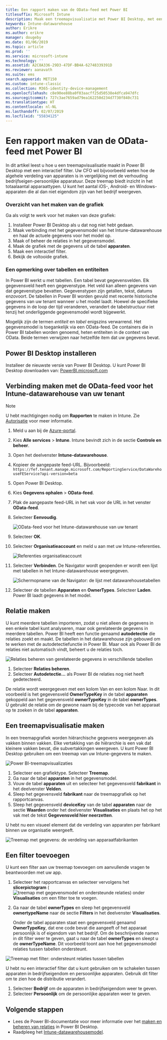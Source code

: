 ```yaml
---
title: Een rapport maken van de OData-feed met Power BI
titlesuffix: Microsoft Intune
description: Maak een treemapvisualisatie met Power BI Desktop, met een interactief filter uit de Intune-datawarehouse-API.
keywords: Intune-datawarehouse
author: Erikre
ms.author: erikre
manager: dougeby
ms.date: 01/06/2019
ms.topic: article
ms.prod: ''
ms.service: microsoft-intune
ms.technology: ''
ms.assetid: A2C8A336-29D3-47DF-BB4A-62748339391D
ms.reviewer: aanavath
ms.suite: ems
search.appverid: MET150
ms.custom: intune-classic
ms.collection: M365-identity-device-management
ms.openlocfilehash: c8e90ee88ba0f03aacff25d50538e4dfca947dfc
ms.sourcegitcommit: 727c3ae7659ad79ea162250d234d7730f840c731
ms.translationtype: HT
ms.contentlocale: nl-NL
ms.lasthandoff: 02/07/2019
ms.locfileid: "55834125"
---
```

# <a name="create-a-report-from-the-odata-feed-with-power-bi"></a>Een rapport maken van de OData-feed met Power BI

In dit artikel leest u hoe u een treemapvisualisatie maakt in Power BI Desktop met een interactief filter. Uw CFO wil bijvoorbeeld weten hoe de algehele verdeling van apparaten is in vergelijking met de verhouding bedrijfseigen-persoonlijke apparatuur. Deze treemap biedt inzicht in het totaalaantal apparaattypen. U kunt het aantal iOS-, Android- en Windows-apparaten die al dan niet eigendom zijn van het bedrijf weergeven.

### <a name="overview-of-creating-the-chart"></a>Overzicht van het maken van de grafiek

Ga als volgt te werk voor het maken van deze grafiek:
1. Installeer Power BI Desktop als u dat nog niet hebt gedaan.
2. Maak verbinding met het gegevensmodel van het Intune-datawarehouse en haal de actuele gegevens voor het model op.
3. Maak of beheer de relaties in het gegevensmodel.
4. Maak de grafiek met de gegevens uit de tabel **apparaten**.
5. Maak een interactief filter.
6. Bekijk de voltooide grafiek.

### <a name="a-note-about-tables-and-entities"></a>Een opmerking over tabellen en entiteiten

In Power BI werkt u met tabellen. Een tabel bevat gegevensvelden. Elk gegevensveld heeft een gegevenstype. Het veld kan alleen gegevens van dat gegevenstype bevatten. Gegevenstypen zijn getallen, tekst, datums enzovoort. De tabellen in Power BI worden gevuld met recente historische gegevens van uw tenant wanneer u het model laadt. Hoewel de specifieke gegevens in de loop der tijd veranderen, verandert de tabelstructuur niet tenzij het onderliggende gegevensmodel wordt bijgewerkt.

Mogelijk zijn de termen _entiteit_ en _tabel_ enigszins verwarrend. Het gegevensmodel is toegankelijk via een OData-feed. De containers die in Power BI tabellen worden genoemd, heten entiteiten in de context van OData. Beide termen verwijzen naar hetzelfde item dat uw gegevens bevat.

## <a name="install-power-bi-desktop"></a>Power BI Desktop installeren

Installeer de nieuwste versie van Power BI Desktop. U kunt Power BI Desktop downloaden van: [PowerBI.microsoft.com](https://powerbi.microsoft.com/desktop)

## <a name="connect-to-the-odata-feed-for-the-intune-data-warehouse-for-your-tenant"></a>Verbinding maken met de OData-feed voor het Intune-datawarehouse van uw tenant

> [!Note]  
> U hebt machtigingen nodig om **Rapporten** te maken in Intune. Zie [Autorisatie](reports-api-url.md) voor meer informatie.

1. Meld u aan bij de [Azure-portal](https://portal.azure.com).
2. Kies **Alle services** > **Intune**. Intune bevindt zich in de sectie **Controle en beheer**.
3. Open het deelvenster **Intune-datawarehouse**.
4. Kopieer de aangepaste feed-URL. Bijvoorbeeld: `https://fef.tenant.manage.microsoft.com/ReportingService/DataWarehouseFEService?api-version=beta`
5. Open Power BI Desktop.
6. Kies **Gegevens ophalen** > **OData-feed**.
7. Plak de aangepaste feed-URL in het vak voor de URL in het venster **OData-feed**.
8. Selecteer **Eenvoudig**.

    ![OData-feed voor het Intune-datawarehouse van uw tenant](media/reports-create-01-odatafeed.png)

9. Selecteer **OK**.
10. Selecteer **Organisatieaccount** en meld u aan met uw Intune-referenties.

    ![Referenties organisatieaccount](media/reports-create-02-org-account.png)

11. Selecteer **Verbinden**. De Navigator wordt geopenden er wordt een lijst met tabellen in het Intune-datawarehouse weergegeven.

    ![Schermopname van de Navigator: de lijst met datawarehousetabellen](media/reports-create-02-loadentities.png)

12. Selecteer de tabellen **Apparaten** en **OwnerTypes**.  Selecteer **Laden**. Power BI laadt gegevens in het model.

## <a name="create-a-relationship"></a>Relatie maken

U kunt meerdere tabellen importeren, zodat u niet alleen de gegevens in een enkele tabel kunt analyseren, maar ook gerelateerde gegevens in meerdere tabellen.  Power BI heeft een functie genaamd **autodetectie** die relaties zoekt en maakt. De tabellen in het datawarehouse zijn gebouwd om te werken met de autodetectiefunctie in Power BI. Maar ook als Power BI de relaties niet automatisch vindt, beheert u de relaties toch.

![Relaties beheren van gerelateerde gegevens in verschillende tabellen](media/reports-create-03-managerelationships.png)

1. Selecteer **Relaties beheren**.
2. Selecteer **Autodetectie...** als Power BI de relaties nog niet heeft gedetecteerd.

De relatie wordt weergegeven met een kolom Van en een kolom Naar. In dit voorbeeld is het gegevensveld **OwnerTypeKey** in de tabel **apparaten** gekoppeld aan het gegevensveld **ownerTypeKey** in de tabel **ownerTypes**. U gebruikt de relatie om de gewone naam bij de typecode van het apparaat op te zoeken in de tabel **apparaten**.

## <a name="create-a-treemap-visualization"></a>Een treemapvisualisatie maken

In een treemapgrafiek worden hiërarchische gegevens weergegeven als vakken binnen vakken. Elke vertakking van de hiërarchie is een vak dat kleinere vakken bevat, die subvertakkingen weergeven. U kunt Power BI Desktop gebruiken om een treemap van uw Intune-gegevens te maken.

![Power BI-treemapvisualizaties](media/reports-create-03-treemap.png)

1. Selecteer een grafiektype. Selecteer **Treemap**.
2. Ga naar de tabel **apparaten** in het gegevensmodel.
3. Vouw de tabel **apparaten** uit en selecteer het gegevensveld **fabrikant** in het deelvenster **Velden**.
4. Sleep het gegevensveld **fabrikant** naar de treemapgrafiek op het rapportcanvas.
5. Sleep het gegevensveld **deviceKey** van de tabel **apparaten** naar de sectie **Waarden** onder het deelvenster **Visualisaties** en plaats het op het vak met de tekst **Gegevensveld hier neerzetten**.  

U hebt nu een visueel element dat de verdeling van apparaten per fabrikant binnen uw organisatie weergeeft.

![Treemap met gegevens: de verdeling van apparaatfabrikanten](media/reports-create-06-treemapwdata.png)

## <a name="add-a-filter"></a>Een filter toevoegen

U kunt een filter aan uw treemap toevoegen om aanvullende vragen te beantwoorden met uw app.


1. Selecteer het rapportcanvas en selecteer vervolgens het **slicerpictogram** (![treemap met gegevensmodel en ondersteunde relaties](media/reports-create-slicer.png)) onder **Visualisaties** om een filter toe te voegen.
2. Ga naar de tabel **ownerTypes** en sleep het gegevensveld **ownertypeName** naar de sectie **Filters** in het deelvenster **Visualisaties**.  

   Onder de tabel apparaten staat een gegevensveld genaamd **OwnerTypeKey**, dat ene code bevat die aangeeft of het apparaat persoonlijk is of eigendom van het bedrijf. Om de beschrijvende namen in dit filter weer te geven, gaat u naar de tabel **ownerTypes** en sleept u de **ownerTypeName**. Dit voorbeeld toont aan hoe het gegevensmodel relaties tussen tabellen ondersteunt.

![Treemap met filter: ondersteunt relaties tussen tabellen](media/reports-create-08_ownertype.png)

U hebt nu een interactief filter dat u kunt gebruiken om te schakelen tussen apparaten in bedrijfseigendom en persoonlijke apparaten. Gebruik dit filter om te zien hoe de distributie verandert.

1. Selecteer **Bedrijf** om de apparaten in bedrijfseigendom weer te geven.
2. Selecteer **Persoonlijk** om de persoonlijke apparaten weer te geven.

## <a name="next-steps"></a>Volgende stappen

 - Lees de Power BI-documentatie voor meer informatie over het [maken en beheren van relaties](https://powerbi.microsoft.com/documentation/powerbi-desktop-create-and-manage-relationships/) in Power BI Desktop.
 - Raadpleeg het [Intune-datawarehousemodel](https://docs.microsoft.com/intune/reports-ref-data-model).

